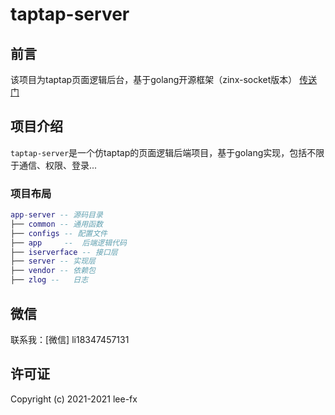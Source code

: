 # taptap-server

## 前言

该项目为taptap页面逻辑后台，基于golang开源框架（zinx-socket版本） [传送门](https://github.com/aceld/zinx)

## 项目介绍

`taptap-server`是一个仿taptap的页面逻辑后端项目，基于golang实现，包括不限于通信、权限、登录...

### 项目布局

``` lua
app-server -- 源码目录
├── common -- 通用函数
├── configs -- 配置文件
├── app     --  后端逻辑代码
├── iserverface -- 接口层
├── server -- 实现层
├── vendor -- 依赖包
├── zlog --   日志

```

## 微信

联系我：[微信]
li18347457131

## 许可证

Copyright (c) 2021-2021 lee-fx
